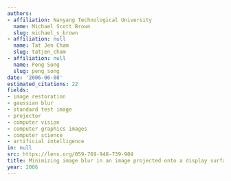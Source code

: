 ```yaml
---
authors:
- affiliation: Nanyang Technological University
  name: Michael Scott Brown
  slug: michael_s_brown
- affiliation: null
  name: Tat Jen Cham
  slug: tatjen_cham
- affiliation: null
  name: Peng Song
  slug: peng_song
date: '2006-06-08'
estimated_citations: 22
fields:
- image restoration
- gaussian blur
- standard test image
- projector
- computer vision
- computer graphics images
- computer science
- artificial intelligence
in: null
src: https://lens.org/059-769-948-739-904
title: Minimizing image blur in an image projected onto a display surface by a projector
year: 2006
---
```

